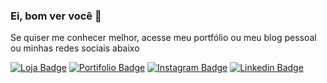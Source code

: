 ### Ei, bom ver você 👋



Se quiser me conhecer melhor, acesse meu portfólio ou meu blog pessoal ou minhas redes sociais abaixo

[![Loja Badge](https://img.shields.io/badge/Portfolio-My%20Digital%20Home-green)](http://www.allansouza.weebly.com/)
[![Portifolio Badge](https://img.shields.io/badge/Portfolio-My%20Digital%20Home-green)](http://www.allansouza.weebly.com/)
[![Instagram Badge](https://png.pngtree.com/element_our/png/20181011/instagram-social-media-icon-design-template-vector-png_127006.jpg)](https://twitter.com/fsclaro)
[![Linkedin Badge](https://www.linkedin.com/feed/?doFeedRefresh=true&nis=true&lipi=urn%3Ali%3Apage%3Ad_flagship3_profile_view_base%3BjNtpzzsGS5CtJvQdtshTuA%3D%3D&licu=urn%3Ali%3Acontrol%3Ad_flagship3_profile_view_base-nav.homepage)](https://www.linkedin.com/in/allan-glugielmoni-35b9876b/)





